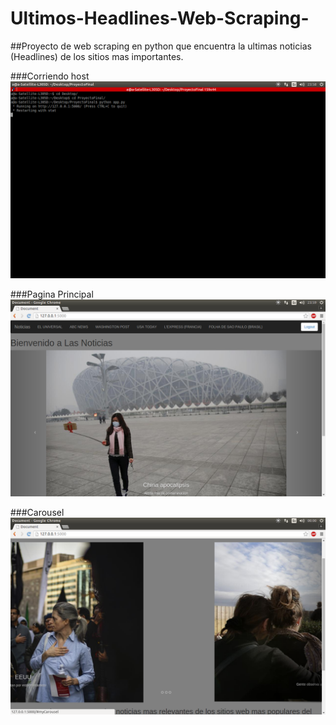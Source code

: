 # Ultimos-Headlines-Web-Scraping-

##Proyecto de web scraping en python que encuentra la ultimas noticias (Headlines) de los sitios mas importantes.

###Corriendo host
![Pagina Principal](https://github.com/ajiwt/Ultimos-Headlines-Web-Scraping-/blob/master/ServidorCorriendo.png)

###Pagina Principal
![Pagina Principal](https://github.com/ajiwt/Ultimos-Headlines-Web-Scraping-/blob/master/PaginaPrincipal.png)

###Carousel
![Pagina Principal](https://github.com/ajiwt/Ultimos-Headlines-Web-Scraping-/blob/master/Carousel.png)
